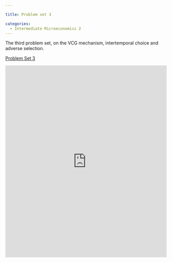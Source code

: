 ```yaml
---

title: Problem set 3

categories:
  - Intermediate Microeconomics 2
---
```

The third problem set, on the VCG mechanism, intertemporal choice and adverse selection. 

<a title="View Problem Set 3 on Scribd" href="https://www.scribd.com/doc/130442723/Problem-Set-3" >Problem Set 3</a>

<iframe src="https://www.scribd.com/embeds/130442723/content?start_page=1&view_mode=scroll" data-auto-height="false" data-aspect-ratio="undefined" scrolling="no" width="100%" height="600" frameborder="0"></iframe>